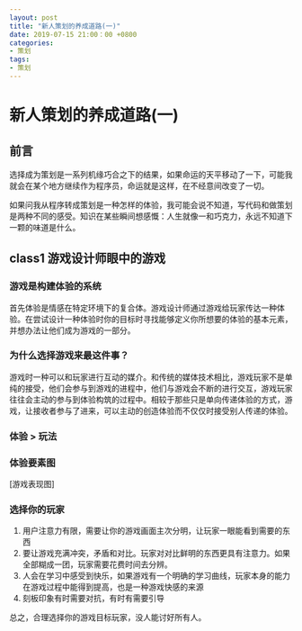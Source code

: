 ```yaml
---
layout: post
title: "新人策划的养成道路(一)"
date: 2019-07-15 21:00：00 +0800
categories:
- 策划
tags:
- 策划
---
```


# 新人策划的养成道路(一)

## 前言

选择成为策划是一系列机缘巧合之下的结果，如果命运的天平移动了一下，可能我就会在某个地方继续作为程序员，命运就是这样，在不经意间改变了一切。

如果问我从程序转成策划是一种怎样的体验，我可能会说不知道，写代码和做策划是两种不同的感受。知识在某些瞬间想感慨：人生就像一和巧克力，永远不知道下一颗的味道是什么。

## class1 游戏设计师眼中的游戏

### 游戏是构建体验的系统

首先体验是情感在特定环境下的复合体。游戏设计师通过游戏给玩家传达一种体验。在尝试设计一种体验时你的目标时寻找能够定义你所想要的体验的基本元素，并想办法让他们成为游戏的一部分。

### 为什么选择游戏来最这件事？

游戏时一种可以和玩家进行互动的媒介。和传统的媒体技术相比，游戏玩家不是单纯的接受，他们会参与到游戏的进程中，他们与游戏会不断的进行交互，游戏玩家往往会主动的参与到体验构筑的过程中。相较于那些只是单向传递体验的方式，游戏，让接收者参与了进来，可以主动的创造体验而不仅仅时接受别人传递的体验。

### 体验 > 玩法

### 体验要素图

[游戏表现图]

### 选择你的玩家

1. 用户注意力有限，需要让你的游戏画面主次分明，让玩家一眼能看到需要的东西 
2. 要让游戏充满冲突，矛盾和对比。玩家对对比鲜明的东西更具有注意力。如果全部糊成一团，玩家需要花费时间去分辨。
3. 人会在学习中感受到快乐，如果游戏有一个明确的学习曲线，玩家本身的能力在游戏过程中能得到提高，也是一种游戏快感的来源
4. 刻板印象有时需要对抗，有时有需要引导

总之，合理选择你的游戏目标玩家，没人能讨好所有人。